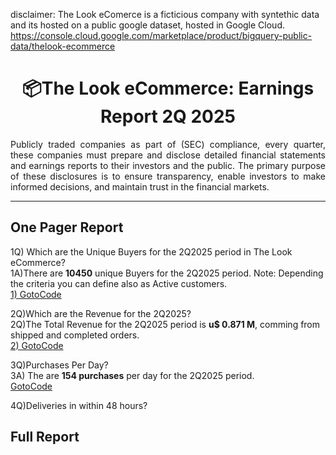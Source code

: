 disclaimer:  The Look eComerce is a ficticious company with syntethic data and its hosted on a public google dataset, hosted in Google Cloud. https://console.cloud.google.com/marketplace/product/bigquery-public-data/thelook-ecommerce

<h1 align="center">📦The Look eCommerce: Earnings Report 2Q 2025  </h1>
<div align="justify">
Publicly traded companies as part of (SEC) compliance, every quarter, these companies must prepare and disclose detailed financial statements and earnings reports to their investors and the public. The primary purpose of these disclosures is to ensure transparency, enable investors to make informed decisions, and maintain trust in the financial markets. 
</div>

***

## One Pager Report

  1Q) Which are the Unique Buyers for the 2Q2025 period in The Look eCommerce?  
  1A)There are **10450** unique Buyers for the 2Q2025 period. Note: Depending the criteria you can define also as  Active customers.  
  [1) GotoCode](https://github.com/tinyazure/The-Look-eCommerce-Earnigs-Report/blob/main/1_Active_Customers.ipynb)  
  
  2Q)Which are the Revenue for the 2Q2025?  
  2Q)The Total Revenue for the 2Q2025 period is **u$ 0.871 M**, comming from shipped and completed orders.  
   [2) GotoCode](https://github.com/tinyazure/The-Look-eCommerce-Earnigs-Report/blob/main/2_Revenue_2Q2025.ipynb)  
   
  3Q)Purchases Per Day?  
  3A) The are **154 purchases** per day for the 2Q2025 period.  
   [GotoCode](https://github.com/tinyazure/The-Look-eCommerce-Earnigs-Report/blob/main/3_Purchases_per_day_2Q2025.ipynb)   
   
  4Q)Deliveries in within 48 hours?
    


## Full Report
